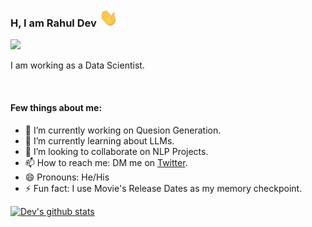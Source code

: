 ### H, I am Rahul Dev <img src="https://raw.githubusercontent.com/ABSphreak/ABSphreak/master/gifs/Hi.gif" width="30px">

![](https://komarev.com/ghpvc/?username=mlkorra&color=blue)

I am working as a Data Scientist.

<br/>

#### Few things about me:
- 🔭 I’m currently working on Quesion Generation.
- 🌱 I’m currently learning about LLMs.
- 👯 I’m looking to collaborate on NLP Projects.
- 📫 How to reach me: DM me on [Twitter](https://twitter.com/mlkorra). 
- 😄 Pronouns: He/His
- ⚡ Fun fact: I use Movie's Release Dates as my memory checkpoint.


[![Dev's github stats](https://github-readme-stats.vercel.app/api?username=mlkorra&hide=stars&show_icons=true&count_private=true&include_all_commits=false)](https://github.com/anuraghazra/github-readme-stats)
